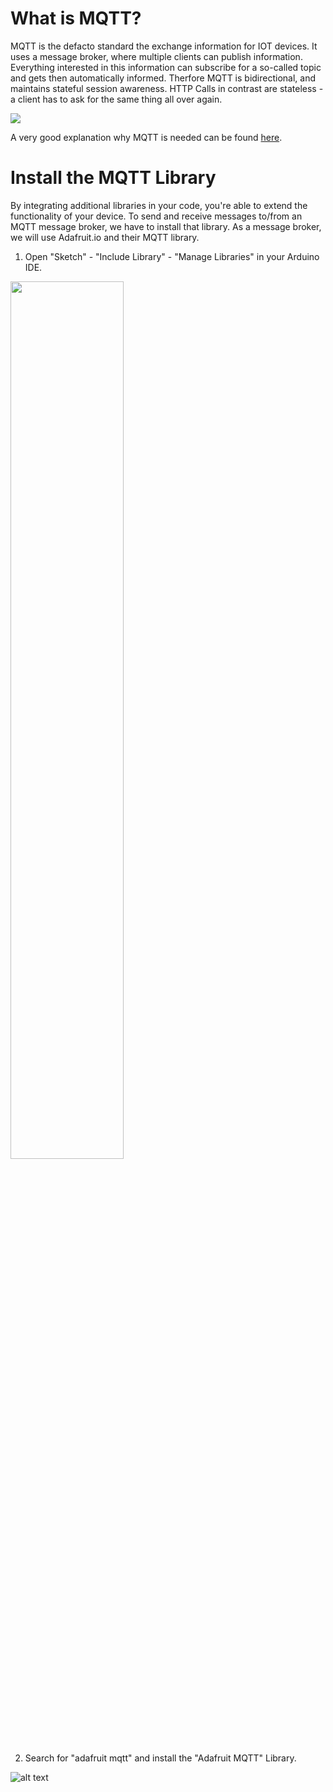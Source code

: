 # What is MQTT?
MQTT is the defacto standard the exchange information for IOT devices. It uses a message broker, where multiple clients can publish information. Everything interested in this information can subscribe for a so-called topic and gets then automatically informed. Therfore MQTT is bidirectional, and maintains stateful session awareness. HTTP Calls in contrast are stateless - a client has to ask for the same thing all over again.

<img src="https://github.com/cvolkmer/iot-hackathon/blob/master/images/3_0_1_mqtt_library.png">

A very good explanation why MQTT is needed can be found <a href="https://learn.adafruit.com/mqtt-adafruit-io-and-you/why-mqtt?view=all#why-mqtt">here</a>.

# Install the MQTT Library
By integrating additional libraries in your code, you're able to extend the functionality of your device. To send and receive messages to/from an MQTT message broker, we have to install that library. As a message broker, we will use Adafruit.io and their MQTT library.

1. Open "Sketch" - "Include Library" - "Manage Libraries" in your Arduino IDE.

<img src="https://github.com/cvolkmer/iot-hackathon/blob/master/images/3_1_mqtt_library.png" width="60%">

2. Search for "adafruit mqtt" and install the "Adafruit MQTT" Library.

![alt text](https://github.com/cvolkmer/iot-hackathon/blob/master/images/3_2_mqtt_library.png)
